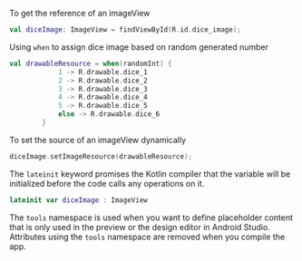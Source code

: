 To get the reference of an imageView
```kotlin
val diceImage: ImageView = findViewById(R.id.dice_image);
```

Using `when` to assign dice image based on random generated number
```kotlin
val drawableResource = when(randomInt) {
            1 -> R.drawable.dice_1
            2 -> R.drawable.dice_2
            3 -> R.drawable.dice_3
            4 -> R.drawable.dice_4
            5 -> R.drawable.dice_5
            else -> R.drawable.dice_6
        }
```

To set the source of an imageView dynamically
```kotlin
diceImage.setImageResource(drawableResource);
```

The `lateinit` keyword promises the Kotlin compiler that the variable will be initialized before the code calls any operations on it.
```kotlin
lateinit var diceImage : ImageView
```

The `tools` namespace is used when you want to define placeholder content that is only used in the preview or the design editor in Android Studio. Attributes using the `tools` namespace are removed when you compile the app.